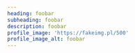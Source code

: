 ```yaml
---
heading: foobar
subheading: foobar
description: foobar
profile_image: 'https://fakeimg.pl/500'
profile_image_alt: foobar
---
```


